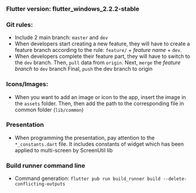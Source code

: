 ### Flutter version: flutter_windows_2.2.2-stable

### Git rules:
- Include 2 main branch: `master` and `dev` 
- When developers start creating a new feature, they will have to create a feature branch according to the rule:
`feature/` + *feature name* + `dev`.
- When developers complete their feature part, they will have to switch to the `dev` branch. 
Then, `pull` data from `origin`.
Next, `merge` the *feature branch* to `dev` branch
Final, `push` the dev branch to origin 

### Icons/Images:
- When you want to add an image or icon to the app, insert the image in the `assets` folder.
Then, then add the path to the corresponding file in common folder (`lib/common`)

### Presentation
- When programming the presentation, pay attention to the `*_constants.dart` file.
It includes constants of widget which has been applied to multi-screen by ScreenUtil lib

### Build runner command line
* Command generation: 
`flutter pub run build_runner build --delete-conflicting-outputs`